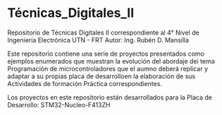 # Técnicas_Digitales_II
Repositorio de Técnicas Digitales II correspondiente al 4° Nivel de Ingeniería Electrónica UTN - FRT
Autor: Ing. Rubén D. Mansilla

Este repositorio contiene una serie de proyectos presentados como ejemplos enumerados que muestran
la evolución del abordaje dei tema Programación de microcontroladores que el aumno deberá replicar y 
adaptar a su propias placa de desarrolloen la elaboración de sus Actividades de formación Práctica
correspondientes.

Los proyectos en este repositorio están desarrollados para la Placa de Desarrollo:
STM32-Nucleo-F413ZH